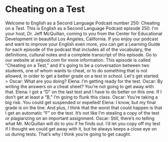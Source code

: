 # Cheating on a Test

Welcome to English as a Second Language Podcast number 250: Cheating on a Test.  This is English as a Second Language Podcast episode 250.  I'm your host, Dr. Jeff McQuillan, coming to you from the Center for Educational Development in beautiful Los Angeles, California.    If you enjoy our podcast and want to improve your English even more, you can get a Learning Guide for each episode of the podcast that includes all of the vocabulary, the definitions, cultural notes and a complete transcript of this episode.  Go to our website at eslpod.com for more information.  This episode is called “Cheating on a Test,” and it's going to be a conversation between two students, one of whom wants to cheat, or to do something that is not allowed, in order to get a better grade on a test in school.  Let's get started.  > Oscar:  What are you doing?     Elena:  I’m getting ready for the test.  Oscar:  By writing the answers on a cheat sheet?  You’re not going to get away with that.    Elena:  I got a “D” on the last test and I have to do better on this one.  If I don’t get at least a “B,” I’m going to flunk this class.    Oscar:  You’re taking a big risk.  You could get suspended or expelled!  Elena:  I know, but my final grade is on the line.  And plus, I think that the worst that could happen is that I get an automatic “F” on the test.  It’s not like I’m stealing a copy of the test or plagiarizing on an important assignment.  Oscar:  Still, there’s no telling what Mr. McQuillan will do to you if he finds out.  I’d let you copy off my test if I thought we could get away with it, but he always keeps a close eye on us during tests.  That’s why I think you’re going to get caught. 